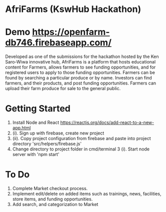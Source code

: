 # AfriFarms (KswHub Hackathon)

# Demo https://openfarm-db746.firebaseapp.com/

Developed as one of the submissions for the hackathon hosted by the Ken Saro-Wiwa innovative hub, AfriFarms is a platform that hosts educational content for Farmers, allows farmers to see funding opportunities, and for registered users to apply to those funding opportunities. Farmers can be found by searching a particular produce or by name. Investors can find farmers, and their products, and post funding opportunities. Farmers can upload their farm produce for sale to the general public. 

# Getting Started
1. Install Node and React https://reactjs.org/docs/add-react-to-a-new-app.html
2. (i). Sign up with firebase, create new project
2. (ii). Copy project configuration from firebase and paste into project directory  'src/helpers/firebase.js'
3. Change directory to project folder in cmd/terminal 
3 (i). Start node server with 'npm start'
# To Do 
1. Complete Market checkout process.
2. Implement edit/delete on added items such as trainings, news, facilities, store items, and funding opportunities.
3. Add search, and categorization to Market

